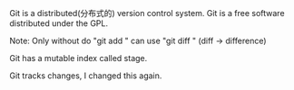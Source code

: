 Git is a distributed(分布式的) version control system.
Git is a free software distributed under the GPL.

Note: Only without do "git add <file>" can use "git diff <file>" (diff -> difference)

Git has a mutable index called stage.

Git tracks changes, I changed this again.
